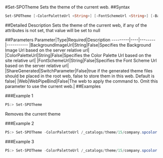 #Set-SPOTheme
Sets the theme of the current web.
##Syntax
```powershell
Set-SPOTheme [-ColorPaletteUrl <String>] [-FontSchemeUrl <String>] [-BackgroundImageUrl <String>] [-ShareGenerated [<SwitchParameter>]] [-Web <WebPipeBind>]
```


##Detailed Description
 Sets the theme of the current web, if any of the attributes is not set, that value will be set to null

##Parameters
Parameter|Type|Required|Description
---------|----|--------|-----------
|BackgroundImageUrl|String|False|Specifies the Background Image Url based on the server relative url|
|ColorPaletteUrl|String|False|Specifies the Color Palette Url based on the site relative url|
|FontSchemeUrl|String|False|Specifies the Font Scheme Url based on the server relative url|
|ShareGenerated|SwitchParameter|False|true if the generated theme files should be placed in the root web, false to store them in this web. Default is false|
|Web|WebPipeBind|False|The web to apply the command to. Omit this parameter to use the current web.|
##Examples

###Example 1
```powershell
PS:> Set-SPOTheme
```
Removes the current theme

###Example 2
```powershell
PS:> Set-SPOTheme -ColorPaletteUrl /_catalogs/theme/15/company.spcolor
```


###Example 3
```powershell
PS:> Set-SPOTheme -ColorPaletteUrl /_catalogs/theme/15/company.spcolor -BackgroundImageUrl '/sites/teamsite/style library/background.png'
```

